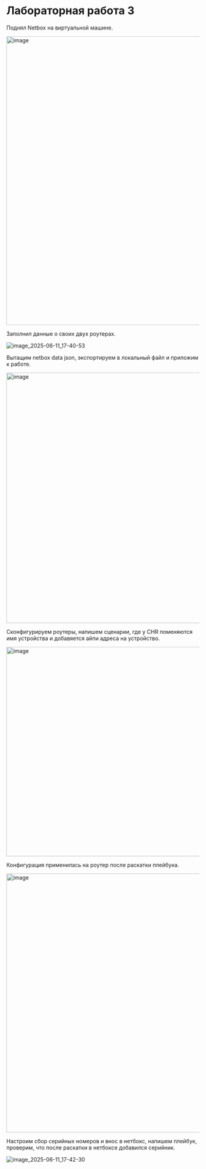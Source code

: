 # Лабораторная работа 3

Поднял Netbox на виртуальной машине.

<img width="753" alt="image" src="https://github.com/user-attachments/assets/acc288f8-e624-4c96-bcc2-018ffe4965ea" />

Заполнил данные о своих двух роутерах.

![image_2025-06-11_17-40-53](https://github.com/user-attachments/assets/e4b784a4-1369-4a34-9d42-bc98bdd7c86d)

Вытащим netbox data json, экспортируем в локальный файл и приложим к работе.

<img width="653" alt="image" src="https://github.com/user-attachments/assets/5885d9fc-35c9-4df2-8f2a-47d54d3a6506" />

Сконфигурируем роутеры, напишем сценарии, где у CHR поменяются имя устройства и добавяется айпи адреса на устройство.

<img width="546" alt="image" src="https://github.com/user-attachments/assets/e689462c-72af-4c21-aa90-fbcb1e5bbde8" />

Конфигурация применилась на роутер после раскатки плейбука.

<img width="675" alt="image" src="https://github.com/user-attachments/assets/135abe23-3b00-4e59-ae13-aa12104e6822" />

Настроим сбор серийных номеров и внос в нетбокс, напишем плейбук, проверим, что после раскатки в нетбоксе добавился серийник.

![image_2025-06-11_17-42-30](https://github.com/user-attachments/assets/586e577a-a898-4f65-af1c-4b13944f6352)

